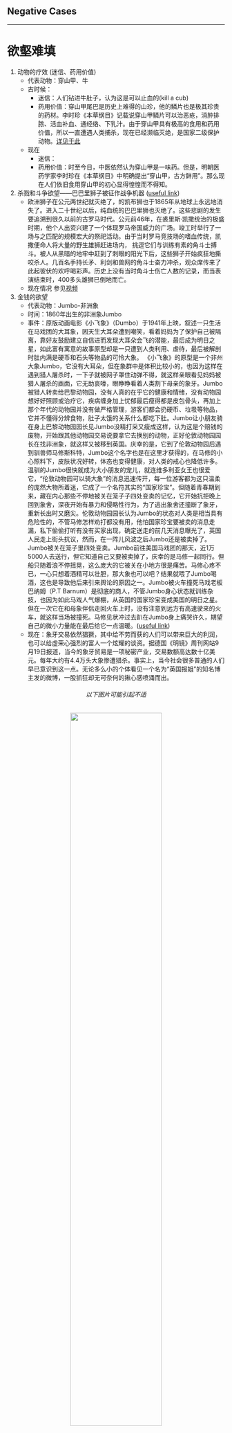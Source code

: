## Negative Cases
---
# 欲壑难填
1. 动物的疗效 (迷信、药用价值)
	+ 代表动物：穿山甲、牛
	+ 古时候：
		+ 迷信：人们钻进牛肚子，认为这是可以止血的(kill a cub)
		+ 药用价值：穿山甲尾巴是历史上难得的山珍，他的鳞片也是极其珍贵的药材。李时珍《本草纲目》记载说穿山甲鳞片可以治恶疮，消肿排脓、活血补血、通经络、下乳汁。由于穿山甲具有极高的食用和药用价值，所以一直遭遇人类捕杀，现在已经濒临灭绝，是国家二级保护动物。[详见于此](https://m.sohu.com/a/127845392_617763)
	+ 现在
		+ 迷信：
		+ 药用价值：时至今日，中医依然认为穿山甲是一味药。但是，明朝医药学家李时珍在《本草纲目》中明确提出“穿山甲，古方鲜用”。那么现在人们依旧食用穿山甲的初心显得惶惶而不得知。
2. 杀戮和斗争欲望——巴巴里狮子被征作战争机器 ([useful link](https://www.sohu.com/a/144099856_774093))
	+ 欧洲狮子在公元两世纪就灭绝了，的凯布狮也于1865年从地球上永远地消失了。进入二十世纪以后，纯血统的巴巴里狮也灭绝了。这些悲剧的发生要追溯到很久以前的古罗马时代。公元前46年，在裘里斯·凯撒统治的极盛时期，他个人出资兴建了一个体现罗马帝国威力的广场。竣工时举行了一场与之匹配的规模宏大的祭祀活动。由于当时罗马竞技场的嗜血传统，凯撒便命人将大量的野生雄狮赶进场内， 挑逗它们与训练有素的角斗士搏斗。被人从黑暗的地牢中赶到了刺眼的阳光下后，这些狮子开始疯狂地撕咬杀人。几百名手持长矛、利剑和兽网的角斗士奋力冲杀，观众席传来了此起彼伏的欢呼喝彩声。历史上没有当时角斗士伤亡人数的记录，而当表演结束时，400多头雄狮已倒地而亡。
	+ 现在情况 参见[视频](https://www.youtube.com/watch?v=5HUom0k_EPA)
3. 金钱的欲望
	+ 代表动物：Jumbo-非洲象
	+ 时间：1860年出生的非洲象Jumbo
	+ 事件：原版动画电影《小飞象》（Dumbo）于1941年上映，叙述一只生活在马戏团的大耳象，因天生大耳朵遭到嘲笑，看着妈妈为了保护自己被隔离，靠好友鼓励建立自信进而发现大耳朵会飞的潜能，最后成为明日之星，如此富有寓意的故事原型却是一只遭到人类利用、虐待，最后被解剖时肚内满是硬币和石头等物品的可怜大象。 《小飞象》的原型是一个非州大象Jumbo，它没有大耳朵，但在象群中是体积比较小的，也因为这样在遇到猎人屠杀时，一下子就被网子罩住动弹不得，就这样亲眼看见妈妈被猎人屠杀的画面，它无助哀嚎，眼睁睁看着人类割下母亲的象牙。Jumbo被猎人转卖给巴黎动物园，没有人真的在乎它的健康和情绪，没有动物园想好好照顾或治疗它，疾病缠身加上忧郁最后瘦得都是皮包骨头，再加上那个年代的动物园并没有做严格管理，游客们都会扔硬币、垃圾等物品，它并不懂得分辨食物，肚子太饿的关系什么都吃下肚。Jumbo让小朋友骑在身上巴黎动物园园长见Jumbo没精打采又瘦成这样，认为这是个赔钱的废物，开始跟其他动物园交易说要拿它去换别的动物，正好伦敦动物园园长在找非洲象，就这样又被移到英国。庆幸的是，它到了伦敦动物园后遇到驯兽师马修斯科特，Jumbo这个名字也是在这里才获得的，在马修的小心照料下，皮肤状况好转，体态也变得健康，对人类的戒心也降低许多。温驯的Jumbo很快就成为大小朋友的宠儿，就连维多利亚女王也很爱它，“伦敦动物园可以骑大象”的消息迅速传开，每一位游客都为这只温柔的庞然大物所着迷，它成了一个名符其实的“国家珍宝”。但随着青春期到来，藏在内心那些不停地被关在笼子子四处变卖的记忆，它开始抗拒晚上回到象舍，深夜开始有暴力和侵略性行为，为了逃出象舍还撞断了象牙，重新长出时又磨尖。伦敦动物园园长认为Jumbo的状态对人类是相当具有危险性的，不管马修怎样劝打都没有用，他怕国家珍宝要被卖的消息走漏，私下偷偷打听有没有买家出现，确定送走的前几天消息曝光了，英国人民走上街头抗议，然而，在一阵儿风波之后Jumbo还是被卖掉了。Jumbo被关在笼子里四处变卖。Jumbo前往美国马戏团的那天，近1万5000人去送行，但它知道自己又要被卖掉了，庆幸的是马修一起同行。但船只随着浪不停摇晃，这么庞大的它被关在小地方很是痛苦。马修心疼不已，一心只想着酒精可以壮胆，那大象也可以吧？结果就喂了Jumbo喝酒，这也是导致他后来引来舆论的原因之一。Jumbo被火车撞死马戏老板巴纳姆（P.T Barnum）是彻底的商人，不管Jumbo身心状态就训练杂技，也因为如此马戏人气爆棚，从英国的国家珍宝变成美国的明日之星。但在一次它在和母象伴侣走回火车上时，没有注意到远方有高速驶来的火车，就这样当场被撞死。马修见状冲过去趴在Jumbo身上痛哭许久，期望自己的微小力量能在最后给它一点温暖。([useful link](https://baijiahao.baidu.com/s?id=1629671790564503212&wfr=spider&for=pc))
	+ 现在：象牙交易依然猖獗，其中给不劳而获的人们可以带来巨大的利润，也可以给虚荣心强烈的富人一个炫耀的谈资。据德国《明镜》周刊网站9月19日报道，当今的象牙贸易是一项秘密产业，交易数额高达数十亿美元。每年大约有4.4万头大象惨遭猎杀。事实上，当今社会很多普通的人们早已意识到这一点。无论多么小的个体看见一个名为“英国报姐”的知名博主发的微博，一股抓狂却无可奈何的揪心感喷涌而出。

<div align="center">
<h6>以下图片可能引起不适</h6>
<img src="https://i.imgur.com/1yG9KfO.jpg" width=65%>
</div>